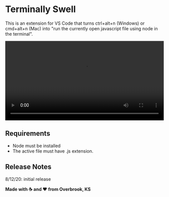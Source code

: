 # Terminally Swell

This is an extension for VS Code that turns ctrl+alt+n (Windows) or cmd+alt+n (Mac) into "run the currently open javascript file using node in the terminal".

<video style="width: 100%;">
    <source alt="video demonstrating extension" src="https://github.com/JoePall/terminally-swell/blob/master/assets/terminally-swell.mp4?raw=true" type="video/mp4">
</video>

## Requirements

- Node must be installed
- The active file must have .js extension.

## Release Notes

8/12/20: initial release

**Made with ☕ and ❤ from Overbrook, KS**
